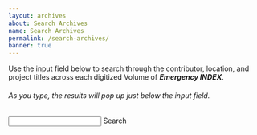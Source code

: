 ```yaml
---
layout: archives
about: Search Archives
name: Search Archives
permalink: /search-archives/
banner: true
---
```



<div class="row">
Use the input field below to search through the contributor, location, and project titles across each digitized Volume of <strong><em>Emergency INDEX</em></strong>.<br>
<h6>As you type, the results will pop up just below the input field.</h6>
</div>

<div class="input-field">
  <input type="text" id="autocomplete-input" class="autocomplete">
  <label for="autocomplete-input" class='search-label'> Search</label>
</div>
